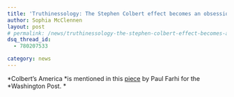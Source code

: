 ```yaml
---
title: 'Truthinessology: The Stephen Colbert effect becomes an obsession in academia'
author: Sophia McClennen
layout: post
# permalink: /news/truthinessology-the-stephen-colbert-effect-becomes-an-obsession-in-academia/
dsq_thread_id:
  - 780207533

category: news
---
```

*Colbert&#8217;s America *is mentioned in this [piece][1] by Paul Farhi for the *Washington Post. *

 [1]: http://www.washingtonpost.com/lifestyle/style/truthinessology-the-stephen-colbert-effect-becomes-an-obsession-in-academia/2012/07/09/gJQAYgiHZW_story.html
